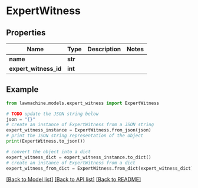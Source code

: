 # ExpertWitness


## Properties

Name | Type | Description | Notes
------------ | ------------- | ------------- | -------------
**name** | **str** |  | 
**expert_witness_id** | **int** |  | 

## Example

```python
from lawmachine.models.expert_witness import ExpertWitness

# TODO update the JSON string below
json = "{}"
# create an instance of ExpertWitness from a JSON string
expert_witness_instance = ExpertWitness.from_json(json)
# print the JSON string representation of the object
print(ExpertWitness.to_json())

# convert the object into a dict
expert_witness_dict = expert_witness_instance.to_dict()
# create an instance of ExpertWitness from a dict
expert_witness_from_dict = ExpertWitness.from_dict(expert_witness_dict)
```
[[Back to Model list]](../README.md#documentation-for-models) [[Back to API list]](../README.md#documentation-for-api-endpoints) [[Back to README]](../README.md)


